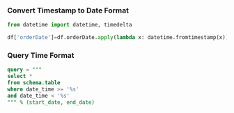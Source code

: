 

### Convert Timestamp to Date Format

```python
from datetime import datetime, timedelta

df['orderDate']=df.orderDate.apply(lambda x: datetime.fromtimestamp(x))
```


### Query Time Format

```SQL
query = """
select *
from schema.table
where date_time >= '%s'
and date_time < '%s'
""" % (start_date, end_date)
```
